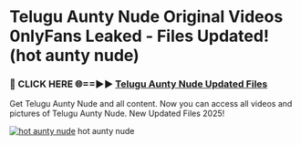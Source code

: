 # Telugu Aunty Nude Original Videos 0nlyFans Leaked - Files Updated! (hot aunty nude)

<h3>🔴 CLICK HERE 🌐==►► <a href="https://tinyurl.com/2p9ay9w9" rel="nofollow">Telugu Aunty Nude Updated Files</a></h3>

Get Telugu Aunty Nude and all content. Now you can access all videos and pictures of Telugu Aunty Nude. New Updated Files 2025!

[![hot aunty nude](https://i.imgur.com/KQgVmj3.gif)](https://tinyurl.com/2p9ay9w9)
hot aunty nude
